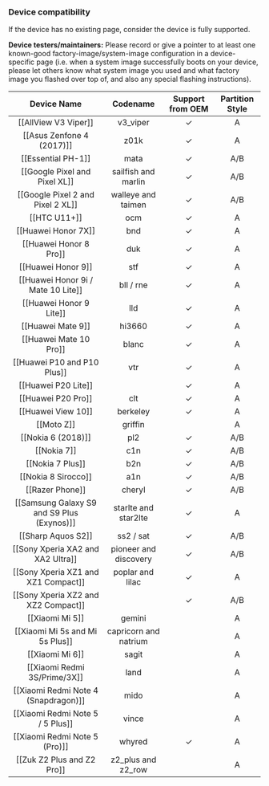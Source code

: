 ### Device compatibility

If the device has no existing page, consider the device is fully supported.

**Device testers/maintainers:**  Please record or give a pointer to at least one known-good factory-image/system-image configuration in a device-specific page (i.e. when a system image successfully boots on your device, please let others know what system image you used and what factory image you flashed over top of, and also any special flashing instructions).

|Device Name|Codename|Support from OEM|Partition Style|
|:-:|:-:|:-:|:-:|
|[[AllView V3 Viper]]|v3_viper|✓|A|
|[[Asus Zenfone 4 (2017)]]|z01k|✓|A|
|[[Essential PH-1]]|mata|✓|A/B|
|[[Google Pixel and Pixel XL]]|sailfish and marlin|✓|A/B|
|[[Google Pixel 2 and Pixel 2 XL]]|walleye and taimen|✓|A/B|
|[[HTC U11+]]|ocm|✓|A|
|[[Huawei Honor 7X]]|bnd|✓|A|
|[[Huawei Honor 8 Pro]]|duk|✓|A|
|[[Huawei Honor 9]]|stf|✓|A|
|[[Huawei Honor 9i / Mate 10 Lite]]|bll / rne|✓|A|
|[[Huawei Honor 9 Lite]]|lld|✓|A|
|[[Huawei Mate 9]]|hi3660|✓|A|
|[[Huawei Mate 10 Pro]]|blanc|✓|A|
|[[Huawei P10 and P10 Plus]]|vtr|✓|A|
|[[Huawei P20 Lite]]||✓|A|
|[[Huawei P20 Pro]]|clt|✓|A|
|[[Huawei View 10]]|berkeley|✓|A|
|[[Moto Z]]|griffin||A|
|[[Nokia 6 (2018)]]|pl2|✓|A/B|
|[[Nokia 7]]|c1n|✓|A/B|
|[[Nokia 7 Plus]]|b2n|✓|A/B|
|[[Nokia 8 Sirocco]]|a1n|✓|A/B|
|[[Razer Phone]]|cheryl|✓|A/B|
|[[Samsung Galaxy S9 and S9 Plus (Exynos)]]|starlte and star2lte|✓|A|
|[[Sharp Aquos S2]]|ss2 / sat|✓|A/B|
|[[Sony Xperia XA2 and XA2 Ultra]]|pioneer and discovery|✓|A/B|
|[[Sony Xperia XZ1 and XZ1 Compact]]|poplar and lilac|✓|A|
|[[Sony Xperia XZ2 and XZ2 Compact]]||✓|A/B|
|[[Xiaomi Mi 5]]|gemini||A|
|[[Xiaomi Mi 5s and Mi 5s Plus]]|capricorn and natrium||A|
|[[Xiaomi Mi 6]]|sagit||A|
|[[Xiaomi Redmi 3S/Prime/3X]]|land||A|
|[[Xiaomi Redmi Note 4 (Snapdragon)]]|mido||A|
|[[Xiaomi Redmi Note 5 / 5 Plus]]|vince||A|
|[[Xiaomi Redmi Note 5 (Pro)]]|whyred|✓|A|
|[[Zuk Z2 Plus and Z2 Pro]]|z2_plus and z2_row||A|